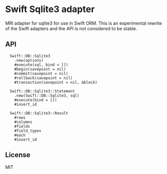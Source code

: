 # Swift Sqlite3 adapter

MRI adapter for sqlite3 for use in Swift ORM. This is an experimental rewrite of the Swift adapters and the API
is not considered to be stable.

## API

```
  Swift::DB::Sqlite3
    .new(options)
    #execute(sql, bind = [])
    #begin(savepoint = nil)
    #commit(savepoint = nil)
    #rollback(savepoint = nil)
    #transaction(savepoint = nil, &block)

  Swift::DB::Sqlite3::Statement
    .new(Swift::DB::Sqlite3, sql)
    #execute(bind = [])
    #insert_id

  Swift::DB::Sqlite3::Result
    #rows
    #columns
    #fields
    #field_types
    #each
    #insert_id
```

## License

MIT
